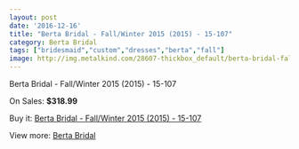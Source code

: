 ```yaml
---
layout: post
date: '2016-12-16'
title: "Berta Bridal - Fall/Winter 2015 (2015) - 15-107"
category: Berta Bridal
tags: ["bridesmaid","custom","dresses","berta","fall"]
image: http://img.metalkind.com/28607-thickbox_default/berta-bridal-fall-winter-2015-2015-15-107.jpg
---
```

Berta Bridal - Fall/Winter 2015 (2015) - 15-107

On Sales: **$318.99**
<a href="https://www.metalkind.com/en/berta-bridal/10531-berta-bridal-fall-winter-2015-2015-15-107.html"><amp-img layout="responsive" width="600" height="600" src="//img.metalkind.com/28607-thickbox_default/berta-bridal-fall-winter-2015-2015-15-107.jpg" alt="Berta Bridal - Fall/Winter 2015 (2015) - 15-107 0" /></a>
<a href="https://www.metalkind.com/en/berta-bridal/10531-berta-bridal-fall-winter-2015-2015-15-107.html"><amp-img layout="responsive" width="600" height="600" src="//img.metalkind.com/28608-thickbox_default/berta-bridal-fall-winter-2015-2015-15-107.jpg" alt="Berta Bridal - Fall/Winter 2015 (2015) - 15-107 1" /></a>
<a href="https://www.metalkind.com/en/berta-bridal/10531-berta-bridal-fall-winter-2015-2015-15-107.html"><amp-img layout="responsive" width="600" height="600" src="//img.metalkind.com/28610-thickbox_default/berta-bridal-fall-winter-2015-2015-15-107.jpg" alt="Berta Bridal - Fall/Winter 2015 (2015) - 15-107 2" /></a>
<a href="https://www.metalkind.com/en/berta-bridal/10531-berta-bridal-fall-winter-2015-2015-15-107.html"><amp-img layout="responsive" width="600" height="600" src="//img.metalkind.com/28612-thickbox_default/berta-bridal-fall-winter-2015-2015-15-107.jpg" alt="Berta Bridal - Fall/Winter 2015 (2015) - 15-107 3" /></a>

Buy it: [Berta Bridal - Fall/Winter 2015 (2015) - 15-107](https://www.metalkind.com/en/berta-bridal/10531-berta-bridal-fall-winter-2015-2015-15-107.html "Berta Bridal - Fall/Winter 2015 (2015) - 15-107")

View more: [Berta Bridal](https://www.metalkind.com/en/22-berta-bridal "Berta Bridal")